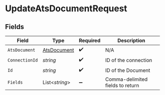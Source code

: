 # UpdateAtsDocumentRequest


## Fields

| Field                                                 | Type                                                  | Required                                              | Description                                           |
| ----------------------------------------------------- | ----------------------------------------------------- | ----------------------------------------------------- | ----------------------------------------------------- |
| `AtsDocument`                                         | [AtsDocument](../../Models/Components/AtsDocument.md) | :heavy_check_mark:                                    | N/A                                                   |
| `ConnectionId`                                        | *string*                                              | :heavy_check_mark:                                    | ID of the connection                                  |
| `Id`                                                  | *string*                                              | :heavy_check_mark:                                    | ID of the Document                                    |
| `Fields`                                              | List<*string*>                                        | :heavy_minus_sign:                                    | Comma-delimited fields to return                      |